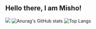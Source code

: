 ## Hello there, I am Misho!
![](https://komarev.com/ghpvc/?username=asynchroza)
![Anurag's GitHub stats](https://github-readme-stats.vercel.app/api?username=asynchroza&count_private=true&theme=radical)
![Top Langs](https://github-readme-stats.vercel.app/api/top-langs/?username=asynchroza&theme=radical&layout=compact&hide=css,html)




